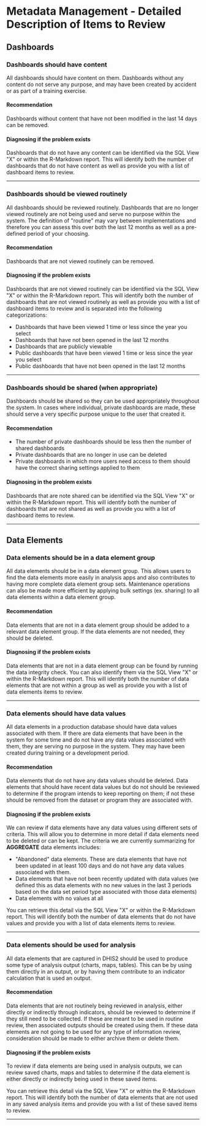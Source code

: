 # Metadata Management - Detailed Description of Items to Review

## Dashboards

### Dashboards should have content

All dashboards should have content on them. Dashboards without any content do not serve any purpose, and may have been created by accident or as part of a training exercise.

#### Recommendation

Dashboards without content that have not been modified in the last 14 days can be removed.

#### Diagnosing if the problem exists

Dashboards that do not have any content can be identified via the SQL View "X" or within the R-Markdown report. This will identify both the number of dashboards that do not have content as well as provide you with a list of dashboard items to review.

---

### Dashboards should be viewed routinely

All dashboards should be reviewed routinely. Dashboards that are no longer viewed routinely are not being used and serve no purpose within the system. The definition of "routine" may vary between implementations and therefore you can assess this over both the last 12 months as well as a pre-defined period of your choosing.

#### Recommendation

Dashboards that are not viewed routinely can be removed.

#### Diagnosing if the problem exists

Dashboards that are not viewed routinely can be identified via the SQL View "X" or within the R-Markdown report. This will identify both the number of dashboards that are not viewed routinely as well as provide you with a list of dashboard items to review and is separated into the following categorizations:

- Dashboards that have been viewed 1 time or less since the year you select
- Dashboards that have not been opened in the last 12 months
- Dashboards that are publicly viewable
- Public dashboards that have been viewed 1 time or less since the year you select
- Public dashboards that have not been opened in the last 12 months

---

### Dashboards should be shared (when appropriate)

Dashboards should be shared so they can be used appropriately throughout the system. In cases where individual, private dashboards are made, these should serve a very specific purpose unique to the user that created it.

#### Recommendation

- The number of private dashboards should be less then the number of shared dashboards
- Private dashboards that are no longer in use can be deleted
- Private dashboards in which more users need access to them should have the correct sharing settings applied to them

#### Diagnosing in the problem exists

Dashboards that are note shared can be identified via the SQL View "X" or within the R-Markdown report. This will identify both the number of dashboards that are not shared as well as provide you with a list of dashboard items to review.

---

## Data Elements

### Data elements should be in a data element group

All data elements should be in a data element group. This allows users to find the data elements more easily in analysis apps and also contributes to having more complete data element group sets. Maintenance operations can also be made more efficient by applying bulk settings (ex. sharing) to all data elements within a data element group.

#### Recommendation

Data elements that are not in a data element group should be added to a relevant data element group. If the data elements are not needed, they should be deleted.

#### Diagnosing if the problem exists

Data elements that are not in a data element group can be found by running the data integrity check. You can also identify them via the SQL View "X" or within the R-Markdown report. This will identify both the number of data elements that are not within a group as well as provide you with a list of data elements items to review.

---

### Data elements should have data values

All data elements in a production database should have data values associated with them. If there are data elements that have been in the system for some time and do not have any data values associated with them, they are serving no purpose in the system. They may have been created during training or a development period.

#### Recommendation

Data elements that do not have any data values should be deleted. Data elements that should have recent data values but do not should be reviewed to determine if the program intends to keep reporting on them; if not these should be removed from the dataset or program they are associated with.

#### Diagnosing if the problem exists

We can review if data elements have any data values using different sets of criteria. This will allow you to determine in more detail if data elements need to be deleted or can be kept. The criteria we are currently summarizing for **AGGREGATE** data elements includes:

- "Abandoned" data elements. These are data elements that have not been updated in at least 100 days and do not have any data values associated with them.
- Data elements that have not been recently updated with data values (we defined this as data elements with no new values in the last 3 periods based on the data set period type associated with those data elements)
- Data elements with no values at all

You can retrieve this detail via the SQL View "X" or within the R-Markdown report. This will identify both the number of data elements that do not have values and provide you with a list of data elements items to review.

---

### Data elements should be used for analysis

All data elements that are captured in DHIS2 should be used to produce some type of analysis output (charts, maps, tables). This can be by using them directly in an output, or by having them contribute to an indicator calculation that is used an output. 

#### Recommendation

Data elements that are not routinely being reviewed in analysis, either directly or indirectly through indicators, should be reviewed to determine if they still need to be collected. If these are meant to be used in routine review, then associated outputs should be created using them. If these data elements are not going to be used for any type of information review, consideration should be made to either archive them or delete them.

#### Diagnosing if the problem exists

To review if data elements are being used in analysis outputs, we can review saved charts, maps and tables to determine if the data element is either directly or indirectly being used in these saved items.

You can retrieve this detail via the SQL View "X" or within the R-Markdown report. This will identify both the number of data elements that are not used in any saved analysis items and provide you with a list of these saved items to review.

---